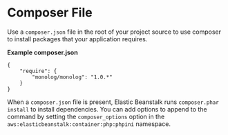 # Composer File<a name="php-configuration-composer"></a>

Use a `composer.json` file in the root of your project source to use composer to install packages that your application requires\.

**Example composer\.json**  

```
{
    "require": {
        "monolog/monolog": "1.0.*"
    }
}
```

When a `composer.json` file is present, Elastic Beanstalk runs `composer.phar install` to install dependencies\. You can add options to append to the command by setting the `composer_options` option in the `aws:elasticbeanstalk:container:php:phpini` namespace\.